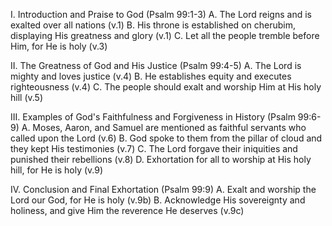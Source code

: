 I. Introduction and Praise to God (Psalm 99:1-3)
    A. The Lord reigns and is exalted over all nations (v.1)
    B. His throne is established on cherubim, displaying His greatness and glory (v.1)
    C. Let all the people tremble before Him, for He is holy (v.3)

II. The Greatness of God and His Justice (Psalm 99:4-5)
    A. The Lord is mighty and loves justice (v.4)
    B. He establishes equity and executes righteousness (v.4)
    C. The people should exalt and worship Him at His holy hill (v.5)

III. Examples of God's Faithfulness and Forgiveness in History (Psalm 99:6-9)
    A. Moses, Aaron, and Samuel are mentioned as faithful servants who called upon the Lord (v.6)
    B. God spoke to them from the pillar of cloud and they kept His testimonies (v.7)
    C. The Lord forgave their iniquities and punished their rebellions (v.8)
    D. Exhortation for all to worship at His holy hill, for He is holy (v.9)

IV. Conclusion and Final Exhortation (Psalm 99:9)
    A. Exalt and worship the Lord our God, for He is holy (v.9b)
    B. Acknowledge His sovereignty and holiness, and give Him the reverence He deserves (v.9c)